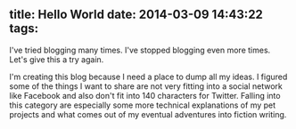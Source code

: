 title: Hello World
date: 2014-03-09 14:43:22
tags:
---
I've tried blogging many times.
I've stopped blogging even more times.
Let's give this a try again.

<!-- more -->

I'm creating this blog because I need a place to dump all my ideas. I figured some of the things I want to share are not very fitting into a social network like Facebook and also don't fit into 140 characters for Twitter. Falling into this category are especially some more technical explanations of my pet projects and what comes out of my eventual adventures into fiction writing.
